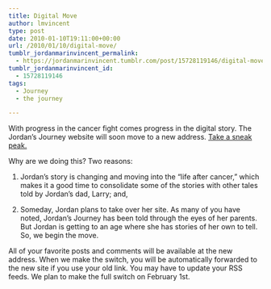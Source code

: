 ```yaml
---
title: Digital Move
author: lmvincent
type: post
date: 2010-01-10T19:11:00+00:00
url: /2010/01/10/digital-move/
tumblr_jordanmarinvincent_permalink:
  - https://jordanmarinvincent.tumblr.com/post/15728119146/digital-move
tumblr_jordanmarinvincent_id:
  - 15728119146
tags:
  - Journey
  - the journey

---
```

With progress in the cancer fight comes progress in the digital story. The Jordan&rsquo;s Journey website will soon move to a new address. <a href="https://gelosi.com/category/jordans-journey/" target="_blank" rel="noopener">Take a sneak peak.</a>

Why are we doing this? Two reasons:

1. Jordan&rsquo;s story is changing and moving into the &ldquo;life after cancer,&rdquo; which makes it a good time to consolidate some of the stories with other tales told by Jordan&rsquo;s dad, Larry; and,

2. Someday, Jordan plans to take over her site. As many of you have noted, Jordan&rsquo;s Journey has been told through the eyes of her parents. But Jordan is getting to an age where she has stories of her own to tell. So, we begin the move.

All of your favorite posts and comments will be available at the new address. When we make the switch, you will be automatically forwarded to the new site if you use your old link. You may have to update your RSS feeds. We plan to make the full switch on February 1st.

<div class="blogger-post-footer">
  <img loading="lazy" width="1" height="1" src="https://blogger.googleusercontent.com/tracker/9039099668816362935-2817308913443400242?l=jordansjourney2.blogspot.com" alt="" />
</div>